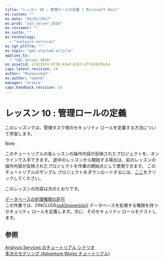 ```yaml
---
title: "レッスン 10 : 管理ロールの定義 | Microsoft Docs"
ms.custom: ""
ms.date: "03/01/2017"
ms.prod: "sql-server-2016"
ms.reviewer: ""
ms.suite: ""
ms.technology: 
  - "analysis-services"
ms.tgt_pltfrm: ""
ms.topic: "get-started-article"
applies_to: 
  - "SQL Server 2016"
ms.assetid: a74239f4-0f38-43ed-82d3-bf742dbf8a54
caps.latest.revision: 14
author: "Minewiskan"
ms.author: "owend"
manager: "erikre"
caps.handback.revision: 14
---
```

# レッスン 10 : 管理ロールの定義
このレッスンでは、管理タスク用のセキュリティ ロールを定義する方法について学習します。  
  
> [!NOTE]  
> このチュートリアルの各レッスンの操作内容が反映されたプロジェクトを、オンラインで入手できます。 途中のレッスンから開始する場合は、前のレッスンの操作内容が反映されたプロジェクトを作業の開始点として使用できます。 このチュートリアルのサンプル プロジェクトをダウンロードするには、[ここ](http://go.microsoft.com/fwlink/?LinkID=221866)をクリックしてください。  
  
このレッスンの内容は次のとおりです。  
  
[データベースの処理権限の許可](../analysis-services/granting-process-database-permissions.md)  
この作業では、[!INCLUDE[ssASnoversion](../includes/ssasnoversion-md.md)] データベースを処理する権限を持つセキュリティ ロールを定義します。次に、そのセキュリティ ロールをテストします。  
  
## 参照  
[Analysis Services のチュートリアル シナリオ](../analysis-services/analysis-services-tutorial-scenario.md)  
[多次元モデリング (Adventure Works チュートリアル)](../analysis-services/multidimensional-modeling-adventure-works-tutorial.md)  
  
  
  
